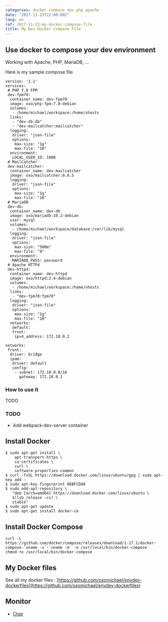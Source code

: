 ```yaml
---
categories: docker compose dev php apache
date: "2017-11-23T22:00:00Z"
lang: en
ref: 2017-11-23-my-docker-compose-file
title: My Dev Docker Compose File
---
```


## Use docker to compose your dev environment
Working with Apache, PHP, MariaDB, ...

Here is my sample compose file

```
version: '2.1'
services:
 # PHP 7.0 FPM
 dev-fpm70:
  container_name: dev-fpm70
  image: oxo/php-fpm:7.0-debian
  volumes:
   - /home/michael/workspace:/home/vhosts
  links:
   - "dev-db:db"
   - "dev-mailcatcher:mailcatcher"
  logging:
   driver: "json-file"
   options:
    max-size: "1g"
    max-file: "10"
  environment:
   LOCAL_USER_ID: 1000
 # MailCatcher
 dev-mailcatcher:
  container_name: dev-mailcatcher
  image: oxo/mailcatcher:0.6.5
  logging:
   driver: "json-file"
   options:
    max-size: "1g"
    max-file: "10"    
 # MariaDB
 dev-db:
  container_name: dev-db
  image: oxo/mariadb:10.2-debian
  user: mysql
  volumes:
   - /home/michael/workspace/database:/var/lib/mysql
  logging:
   driver: "json-file"
   options:
    max-size: "500m"
    max-file: "9"
  environment:
   MARIADB_PASS: password
 # Apache HTTPd
 dev-httpd:  
  container_name: dev-httpd
  image: oxo/httpd:2.4-debian
  volumes:
   - /home/michael/workspace:/home/vhosts
  links:
   - "dev-fpm70:fpm70"
  logging:
   driver: "json-file"
   options:
    max-size: "1g"
    max-file: "10"
  networks:
   default:
   front:
    ipv4_address: 172.10.0.2

networks:
 front:
  driver: bridge
  ipam:
   driver: default
   config:
    - subnet: 172.10.0.0/16
      gateway: 172.10.0.1

```
### How to use it
TODO

### TODO
- Add webpack-dev-server container

## Install Docker
```
$ sudo apt-get install \
    apt-transport-https \
    ca-certificates \
    curl \
    software-properties-common    
$ curl -fsSL https://download.docker.com/linux/ubuntu/gpg | sudo apt-key add -
$ sudo apt-key fingerprint 0EBFCD88
$ sudo add-apt-repository \
   "deb [arch=amd64] https://download.docker.com/linux/ubuntu \
   $(lsb_release -cs) \
   stable"
$ sudo apt-get update
$ sudo apt-get install docker-ce
```

## Install Docker Compose
```
curl -L https://github.com/docker/compose/releases/download/1.17.1/docker-compose-`uname -s`-`uname -m` -o /usr/local/bin/docker-compose
chmod +x /usr/local/bin/docker-compose
```

## My Docker files
See all my docker files : [https://github.com/oxomichael/envdev-dockerfiles](https://github.com/oxomichael/envdev-dockerfiles)

## Monitor
- [Ctop](https://github.com/bcicen/ctop)
